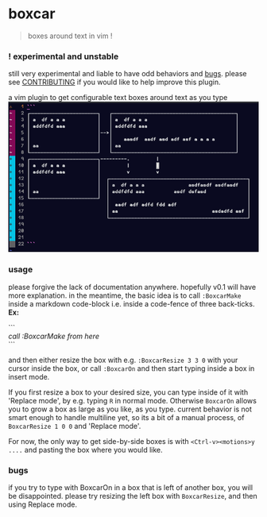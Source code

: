 # boxcar
> boxes around text in vim !
### ! experimental and unstable
still very experimental and liable to have odd behaviors and [bugs](#bugs).
please see [CONTRIBUTING](CONTRIBUTING.md) if you would like to help improve
this plugin.

a vim plugin to get configurable text boxes around text as you type
![4 boxes around text](img/boxes.png)

### usage
please forgive the lack of documentation anywhere. hopefully v0.1 will have
more explanation. in the meantime, the basic idea is to call `:BoxcarMake`
inside a markdown code-block i.e. inside a code-fence of three back-ticks.  
__Ex:__

\```  
_call :BoxcarMake from here_  
\```  

and then either resize the box with e.g. `:BoxcarResize 3 3 0` with your
cursor inside the box, or call `:BoxcarOn` and then start
typing inside a box in insert mode.

If you first resize a box to your desired size, you can type inside of it with
'Replace mode', by e.g. typing `R` in normal mode. Otherwise `BoxcarOn` allows
you to grow a box as large as you like, as you type. current behavior is not
smart enough to handle multiline yet, so its a bit of a manual process, of
`BoxcarResize 1 0 0` and 'Replace mode'.

For now, the only way to get side-by-side boxes is with `<Ctrl-v><motions>y
....` and pasting the box where you would like.

### bugs
if you try to type with BoxcarOn in a box that is left of another box, you
  will be disappointed. please try resizing the left box with `BoxcarResize`,
  and then using Replace mode.
